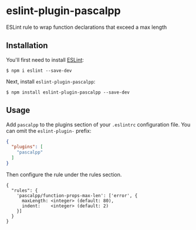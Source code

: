 # eslint-plugin-pascalpp

ESLint rule to wrap function declarations that exceed a max length

## Installation

You'll first need to install [ESLint](http://eslint.org):

```
$ npm i eslint --save-dev
```

Next, install `eslint-plugin-pascalpp`:

```
$ npm install eslint-plugin-pascalpp --save-dev
```

## Usage

Add `pascalpp` to the plugins section of your `.eslintrc` configuration file. You can omit the `eslint-plugin-` prefix:

```json
{
  "plugins": [
    "pascalpp"
  ]
}
```


Then configure the rule under the rules section.

```
{
  "rules": {
    'pascalpp/function-props-max-len': ['error', {
      maxLength: <integer> (default: 80),
      indent:    <integer> (default: 2)
    }]
  }
}
```
